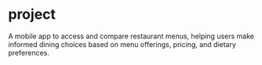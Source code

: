 # project
A mobile app to access and compare restaurant menus, helping users make informed dining choices based on menu offerings, pricing, and dietary preferences.
